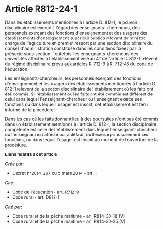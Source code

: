 # Article R812-24-1

Dans les établissements mentionnés à l'article D. 812-1, le pouvoir disciplinaire est exercé à l'égard des enseignants-
chercheurs, des personnels exerçant des fonctions d'enseignement et des usagers des établissements d'enseignement supérieur
publics relevant du ministre chargé de l'agriculture en premier ressort par une section disciplinaire du conseil
d'administration constituée dans les conditions fixées par la présente sous-section. Toutefois, les enseignants-chercheurs
des universités affectés à l'établissement visé au 4° de l'article D. 812-1 relèvent du régime disciplinaire prévu aux
articles R. 712-9 à R. 712-46 du code de l'éducation. 

Les enseignants-chercheurs, les personnels exerçant des fonctions d'enseignement et les usagers des établissements mentionnés
à l'article D. 812-1 relèvent de la section disciplinaire de l'établissement où les faits ont été commis. Si l'établissement
où les faits ont été commis est différent de celui dans lequel l'enseignant-chercheur ou l'enseignant exerce ses fonctions ou
dans lequel l'usager est inscrit, cet établissement est tenu informé de la procédure. 

Dans les cas où les faits donnant lieu à des poursuites n'ont pas été commis dans un établissement mentionné à l'article D.
812-1, la section disciplinaire compétente est celle de l'établissement dans lequel l'enseignant-chercheur ou l'enseignant
est affecté ou, à défaut, où il exerce principalement ses fonctions, ou dans lequel l'usager est inscrit au moment de
l'ouverture de la procédure.

**Liens relatifs à cet article**

_Créé par_:

  - Décret n°2014-297 du 5 mars 2014 - art. 1

_Cite_:

  - Code de l'éducation - art. R712-9
  - Code rural - art. D812-1

_Cité par_:

  - Code rural et de la pêche maritime - art. R814-30-18 (V)
  - Code rural et de la pêche maritime - art. R814-30-25 (V)
